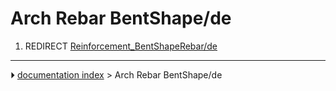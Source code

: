 # Arch Rebar BentShape/de
1.  REDIRECT [Reinforcement_BentShapeRebar/de](Reinforcement_BentShapeRebar/de.md)



---
⏵ [documentation index](../README.md) > Arch Rebar BentShape/de
